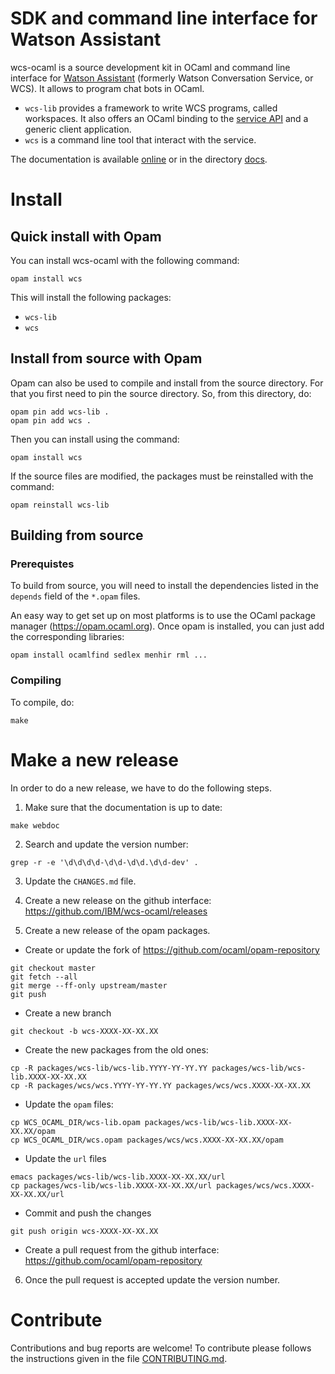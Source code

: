 # SDK and command line interface for Watson Assistant

wcs-ocaml is a source development kit in OCaml and command line interface for
[Watson Assistant](https://www.ibm.com/watson/ai-assistant/) (formerly Watson Conversation Service, or WCS). It allows to program chat bots in OCaml.

* `wcs-lib` provides a framework to write WCS programs, called
  workspaces. It also offers an OCaml binding to the
  [service API](https://www.ibm.com/watson/developercloud/conversation/api/v1/)
  and a generic client application.
* `wcs` is a command line tool that interact with the service.

The documentation is available [online](https://ibm.github.io/wcs-ocaml/) or in
the directory [docs](./docs).

# Install

## Quick install with Opam

You can install wcs-ocaml with the following command:
```
opam install wcs
```

This will install the following packages:
- `wcs-lib`
- `wcs`


## Install from source with Opam

Opam can also be used to compile and install from the source
directory. For that you first need to pin the source directory.
So, from this directory, do:
```
opam pin add wcs-lib .
opam pin add wcs .
```

Then you can install using the command:
```
opam install wcs
```

If the source files are modified, the packages must be reinstalled
with the command:
```
opam reinstall wcs-lib
```


## Building from source
### Prerequistes

To build from source, you will need to install the dependencies
listed in the `depends` field of the `*.opam` files.

An easy way to get set up on most platforms is to use the OCaml
package manager (https://opam.ocaml.org). Once opam is installed, you
can just add the corresponding libraries:
```
opam install ocamlfind sedlex menhir rml ...
```

### Compiling

To compile, do:

```
make
```

# Make a new release

In order to do a new release, we have to do the following steps.

1. Make sure that the documentation is up to date:
```
make webdoc
```

2. Search and update the version number:
```
grep -r -e '\d\d\d\d-\d\d-\d\d.\d\d-dev' .
```

3. Update the `CHANGES.md` file.

4. Create a new release on the github interface:
   https://github.com/IBM/wcs-ocaml/releases

5. Create a new release of the opam packages.
  - Create or update the fork of https://github.com/ocaml/opam-repository
```
git checkout master
git fetch --all
git merge --ff-only upstream/master
git push
```
  - Create a new branch
```
git checkout -b wcs-XXXX-XX-XX.XX
```
  - Create the new packages from the old ones:
```
cp -R packages/wcs-lib/wcs-lib.YYYY-YY-YY.YY packages/wcs-lib/wcs-lib.XXXX-XX-XX.XX
cp -R packages/wcs/wcs.YYYY-YY-YY.YY packages/wcs/wcs.XXXX-XX-XX.XX
```
  - Update the `opam` files:
```
cp WCS_OCAML_DIR/wcs-lib.opam packages/wcs-lib/wcs-lib.XXXX-XX-XX.XX/opam
cp WCS_OCAML_DIR/wcs.opam packages/wcs/wcs.XXXX-XX-XX.XX/opam
```
  - Update the `url` files
```
emacs packages/wcs-lib/wcs-lib.XXXX-XX-XX.XX/url
cp packages/wcs-lib/wcs-lib.XXXX-XX-XX.XX/url packages/wcs/wcs.XXXX-XX-XX.XX/url
```
  - Commit and push the changes
```
git push origin wcs-XXXX-XX-XX.XX
```
  - Create a pull request from the github interface:
	https://github.com/ocaml/opam-repository

6. Once the pull request is accepted update the version number.

# Contribute

Contributions and bug reports are welcome!
To contribute please follows the instructions given in the file [CONTRIBUTING.md](./CONTRIBUTING.md).

